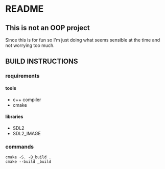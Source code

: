 # README

## This is not an OOP project
Since this is for fun so I'm just doing what seems sensible at the time and not worrying too much.

## BUILD INSTRUCTIONS

### requirements

#### tools
* c++ compiler
* cmake

#### libraries
* SDL2
* SDL2_IMAGE

### commands

```
cmake -S. -B_build .
cmake --build _build
```

